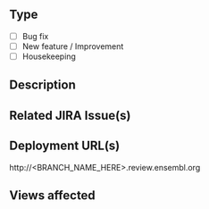 ## Type
- [ ] Bug fix
- [ ] New feature / Improvement
- [ ] Housekeeping

## Description
<!--
_Using one or more sentences, describe the proposed changes and the reason for making them._
-->

## Related JIRA Issue(s)
<!--_Please provide the URL(s) for any JIRA issues related to this PR._-->

## Deployment URL(s)
<!--
If applicable, follow instructions here: https://www.ebi.ac.uk/seqdb/confluence/display/ENSWEB/Setting+Up+Review+Apps  on how to deploy.
-->
http://<BRANCH_NAME_HERE>.review.ensembl.org

## Views affected
<!--
_List the website view(s) that you know are affected by this change._
_If possible please provide a relative or localhost URL that can be used to view the change._
-->
